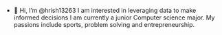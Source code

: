 - 👋 Hi, I’m @hrish13263
I am interested in leveraging data to make informed decisions
I am currently a junior Computer science major. My passions include sports, problem solving and entrepreneurship.

<!---
hrish13263/hrish13263 is a ✨ special ✨ repository because its `README.md` (this file) appears on your GitHub profile.
You can click the Preview link to take a look at your changes.
--->
